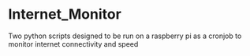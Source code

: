# Internet_Monitor
Two python scripts designed to be run on a raspberry pi as a cronjob to monitor internet connectivity and speed
